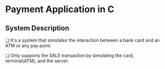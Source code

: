 # Payment Application in C

## System Description
❑ It's a system that simulates the interaction between a bank card and an ATM or any pay point.

❑ Only supports the SALE transaction by simulating the card, terminal(ATM), and the server. 
